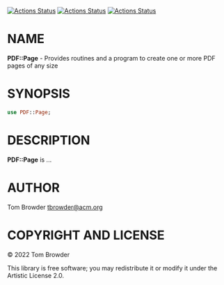 [![Actions Status](https://github.com/tbrowder/PDF-Page/actions/workflows/linux.yml/badge.svg)](https://github.com/tbrowder/PDF-Page/actions) [![Actions Status](https://github.com/tbrowder/PDF-Page/actions/workflows/macos.yml/badge.svg)](https://github.com/tbrowder/PDF-Page/actions) [![Actions Status](https://github.com/tbrowder/PDF-Page/actions/workflows/windows.yml/badge.svg)](https://github.com/tbrowder/PDF-Page/actions)

NAME
====

**PDF::Page** - Provides routines and a program to create one or more PDF pages of any size

SYNOPSIS
========

```raku
use PDF::Page;
```

DESCRIPTION
===========

**PDF::Page** is ...

AUTHOR
======

Tom Browder <tbrowder@acm.org>

COPYRIGHT AND LICENSE
=====================

© 2022 Tom Browder

This library is free software; you may redistribute it or modify it under the Artistic License 2.0.

